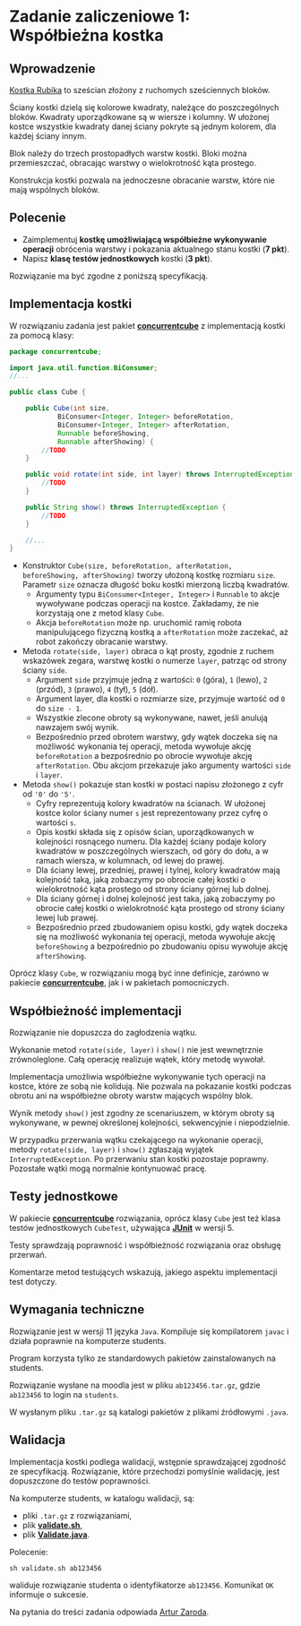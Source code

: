 # Zadanie zaliczeniowe 1: Współbieżna kostka

## Wprowadzenie
[Kostka Rubika](https://en.wikipedia.org/wiki/Rubik%27s_Cube) to sześcian złożony z ruchomych sześciennych bloków.

Ściany kostki dzielą się kolorowe kwadraty, należące do poszczególnych bloków. Kwadraty uporządkowane są w wiersze i kolumny. W ułożonej kostce wszystkie kwadraty danej ściany pokryte są jednym kolorem, dla każdej ściany innym.

Blok należy do trzech prostopadłych warstw kostki. Bloki można przemieszczać, obracając warstwy o wielokrotność kąta prostego.

Konstrukcja kostki pozwala na jednoczesne obracanie warstw, które nie mają wspólnych bloków.

## Polecenie
- Zaimplementuj **kostkę umożliwiającą współbieżne wykonywanie operacji** obrócenia warstwy i pokazania aktualnego stanu kostki (**7 pkt**).
- Napisz **klasę testów jednostkowych** kostki (**3 pkt**).

Rozwiązanie ma być zgodne z poniższą specyfikacją.

## Implementacja kostki
W rozwiązaniu zadania jest pakiet [**concurrentcube**](https://github.com/kfernandez31/PW-1-Rubiks-Cube/tree/main/src/concurrentcube) z implementacją kostki za pomocą klasy:

```java
package concurrentcube;

import java.util.function.BiConsumer;
//...

public class Cube {

    public Cube(int size,
            BiConsumer<Integer, Integer> beforeRotation,
            BiConsumer<Integer, Integer> afterRotation,
            Runnable beforeShowing,
            Runnable afterShowing) {
        //TODO
    }

    public void rotate(int side, int layer) throws InterruptedException {
        //TODO
    }

    public String show() throws InterruptedException {
        //TODO
    }

    //...
}
```
- Konstruktor `Cube(size, beforeRotation, afterRotation, beforeShowing, afterShowing)` tworzy ułożoną kostkę rozmiaru `size`. Parametr `size` oznacza długość boku kostki mierzoną liczbą kwadratów.
    - Argumenty typu `BiConsumer<Integer, Integer>` i `Runnable` to akcje wywoływane podczas operacji na kostce. Zakładamy, że nie korzystają one z metod klasy `Cube`.
    - Akcja `beforeRotation` może np. uruchomić ramię robota manipulującego fizyczną kostką a `afterRotation` może zaczekać, aż robot zakończy obracanie warstwy.
- Metoda `rotate(side, layer)` obraca o kąt prosty, zgodnie z ruchem wskazówek zegara, warstwę kostki o numerze `layer`, patrząc od strony ściany `side`.
    - Argument `side` przyjmuje jedną z wartości: `0` (góra), `1` (lewo), `2` (przód), `3` (prawo), `4` (tył), `5` (dół).
    - Argument layer, dla kostki o rozmiarze size, przyjmuje wartość od `0` do `size - 1`.
    - Wszystkie zlecone obroty są wykonywane, nawet, jeśli anulują nawzajem swój wynik.
    - Bezpośrednio przed obrotem warstwy, gdy wątek doczeka się na możliwość wykonania tej operacji, metoda wywołuje akcję `beforeRotation` a bezpośrednio po obrocie wywołuje akcję `afterRotation`. Obu akcjom przekazuje jako argumenty wartości `side` i `layer`.
- Metoda `show()` pokazuje stan kostki w postaci napisu złożonego z cyfr od `'0'` do `'5'`.
    - Cyfry reprezentują kolory kwadratów na ścianach. W ułożonej kostce kolor ściany numer `s` jest reprezentowany przez cyfrę o wartości `s`.
    - Opis kostki składa się z opisów ścian, uporządkowanych w kolejności rosnącego numeru. Dla każdej ściany podaje kolory kwadratów w poszczególnych wierszach, od góry do dołu, a w ramach wiersza, w kolumnach, od lewej do prawej.
    - Dla ściany lewej, przedniej, prawej i tylnej, kolory kwadratów mają kolejność taką, jaką zobaczymy po obrocie całej kostki o wielokrotność kąta prostego od strony ściany górnej lub dolnej.
    - Dla ściany górnej i dolnej kolejność jest taka, jaką zobaczymy po obrocie całej kostki o wielokrotność kąta prostego od strony ściany lewej lub prawej.
    - Bezpośrednio przed zbudowaniem opisu kostki, gdy wątek doczeka się na możliwość wykonania tej operacji, metoda wywołuje akcję `beforeShowing` a bezpośrednio po zbudowaniu opisu wywołuje akcję `afterShowing`.

Oprócz klasy `Cube`, w rozwiązaniu mogą być inne definicje, zarówno w pakiecie [**concurrentcube**](https://github.com/kfernandez31/PW-1-Rubiks-Cube/tree/main/src/concurrentcube), jak i w pakietach pomocniczych.

## Współbieżność implementacji
Rozwiązanie nie dopuszcza do zagłodzenia wątku.

Wykonanie metod `rotate(side, layer)` i `show()` nie jest wewnętrznie zrównoleglone. Całą operację realizuje wątek, który metodę wywołał.

Implementacja umożliwia współbieżne wykonywanie tych operacji na kostce, które ze sobą nie kolidują. Nie pozwala na pokazanie kostki podczas obrotu ani na współbieżne obroty warstw mających wspólny blok.

Wynik metody `show()` jest zgodny ze scenariuszem, w którym obroty są wykonywane, w pewnej określonej kolejności, sekwencyjnie i niepodzielnie.

W przypadku przerwania wątku czekającego na wykonanie operacji, metody `rotate(side, layer)` i `show()` zgłaszają wyjątek `InterruptedException`. Po przerwaniu stan kostki pozostaje poprawny. Pozostałe wątki mogą normalnie kontynuować pracę.

## Testy jednostkowe
W pakiecie [**concurrentcube**](https://github.com/kfernandez31/PW-1-Rubiks-Cube/tree/main/src/concurrentcube) rozwiązania, oprócz klasy `Cube` jest też klasa testów jednostkowych `CubeTest`, używająca [**JUnit**](https://en.wikipedia.org/wiki/JUnit) w wersji 5.

Testy sprawdzają poprawność i współbieżność rozwiązania oraz obsługę przerwań.

Komentarze metod testujących wskazują, jakiego aspektu implementacji test dotyczy.

## Wymagania techniczne
Rozwiązanie jest w wersji 11 języka `Java`. Kompiluje się kompilatorem `javac` i działa poprawnie na komputerze students.

Program korzysta tylko ze standardowych pakietów zainstalowanych na students.

Rozwiązanie wysłane na moodla jest w pliku `ab123456.tar.gz`, gdzie `ab123456` to login na `students`.

W wysłanym pliku `.tar.gz` są katalogi pakietów z plikami źródłowymi `.java`.

## Walidacja
Implementacja kostki podlega walidacji, wstępnie sprawdzającej zgodność ze specyfikacją. Rozwiązanie, które przechodzi pomyślnie walidację, jest dopuszczone do testów poprawności.

Na komputerze students, w katalogu walidacji, są:
- pliki `.tar.gz` z rozwiązaniami,
- plik [**validate.sh**](https://github.com/kfernandez31/PW-1-Rubiks-Cube/blob/main/validate.sh),
- plik [**Validate.java**](https://github.com/kfernandez31/PW-1-Rubiks-Cube/blob/main/Validate.java).

Polecenie:
```
sh validate.sh ab123456
```
waliduje rozwiązanie studenta o identyfikatorze `ab123456`. Komunikat `OK` informuje o sukcesie.

Na pytania do treści zadania odpowiada [Artur Zaroda](mailto:zaroda@mimuw.edu.pl).
